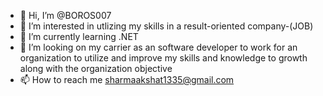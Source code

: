 - 👋 Hi, I’m @BOROS007
- 👀 I’m interested in utlizing my skills in a result-oriented company-(JOB) 
- 🌱 I’m currently learning .NET
- 💞️ I’m looking on my carrier as an software developer to work for an organization to utilize and improve my skills and knowledge to growth along with the organization objective 
- 📫 How to reach me  sharmaakshat1335@gmail.com

<!---
BOROS007/BOROS007 is a ✨ special ✨ repository because its `README.md` (this file) appears on your GitHub profile.
You can click the Preview link to take a look at your changes.
--->
